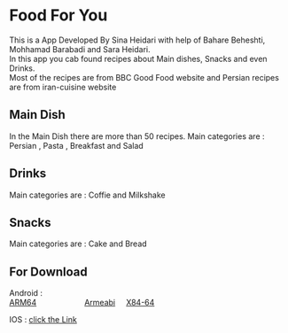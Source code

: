 # Food For You

This is a App Developed By Sina Heidari with help of Bahare Beheshti, Mohhamad Barabadi and Sara Heidari. <br/>
In this app you cab found recipes about Main dishes, Snacks and even Drinks.<br/>
Most of the recipes are from BBC Good Food website and Persian recipes are from iran-cuisine website

## Main Dish

In the Main Dish there are more than 50 recipes.
Main categories are : Persian , Pasta , Breakfast and Salad

## Drinks

Main categories are : Coffie and Milkshake

## Snacks

Main categories are : Cake and Bread

## For Download

Android :<br/>
<a href="https://github.com/HeidariSina/Food-For-You/blob/main/download/android/app-arm64-v8a-release.apk" download>ARM64</a> <spam>&nbsp;&nbsp;&nbsp;&nbsp;&nbsp;&nbsp;&nbsp;&nbsp;&nbsp;&nbsp;&nbsp;&nbsp;&nbsp;&nbsp;&nbsp;&nbsp;&nbsp;&nbsp;&nbsp;&nbsp;</spam>
<a href="https://github.com/HeidariSina/Food-For-You/blob/main/download/android/app-armeabi-v7a-release.apk" download>Armeabi</a><spam>&nbsp;&nbsp;&nbsp;&nbsp;</spam>
<a href="https://github.com/HeidariSina/Food-For-You/blob/main/download/android/app-x86_64-release.apk" download>X84-64</a>

IOS : [click the Link](https://github.com/HeidariSina/Meals/tree/main/download/IOS)
